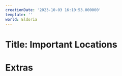 ```yaml
---
creationDate: '2023-10-03 16:10:53.000000'
template: ''
world: Eldoria
---
```

# Title: Important Locations



# Extras

